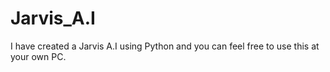 # Jarvis_A.I
I have created a Jarvis A.I using Python and you can feel free to use this at your own PC. 
